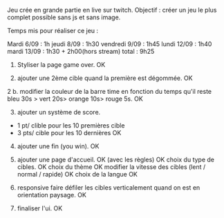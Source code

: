 Jeu crée en grande partie en live sur twitch.
Objectif : créer un jeu le plus complet possible sans js et sans image.

Temps mis pour réaliser ce jeu :

Mardi 6/09 : 1h
jeudi 8/09 : 1h30
vendredi 9/09 : 1h45
lundi 12/09 : 1h40
mardi 13/09 : 1h30 + 2h00(hors stream)
total : 9h25

1. Styliser la page game over. OK

2. ajouter une 2ème cible quand la première est dégommée. OK

2 b. modifier la couleur de la barre time en fonction du temps qu'il reste bleu 30s > vert 20s> orange 10s> rouge 5s. OK

3. ajouter un système de score.
  - 1 pt/ clible pour les 10 premières cible
  - 3 pts/ cible pour les 10 dernières
  OK
  
4. ajouter une fin (you win). OK

5. ajouter une page d'accueil. OK
(avec les règles) OK 
choix du type de cibles. OK
choix du thème OK 
modifier la vitesse des cibles (lent / normal / rapide) OK
choix de la langue OK

6. responsive
faire défiler les cibles verticalement quand on est en orientation paysage. OK

7. finaliser l'ui. OK